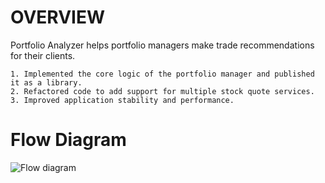 # OVERVIEW
 Portfolio Analyzer helps portfolio managers make trade recommendations for their clients.

	1. Implemented the core logic of the portfolio manager and published it as a library.
	2. Refactored code to add support for multiple stock quote services.
	3. Improved application stability and performance.

# Flow Diagram


![Flow diagram](https://github.com/Harshit1732/PortfolioAnalyzerApp/assets/90718298/d1fe7cb7-a30d-4ab5-881c-1874e7233074)


